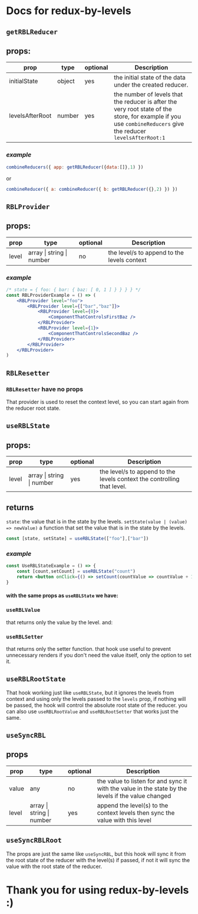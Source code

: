 # Docs for redux-by-levels

## `getRBLReducer`
## **props:**
| prop            | type   | optional | Description                                                                                                                                                    |
| --------------- | ------ | -------- | -------------------------------------------------------------------------------------------------------------------------------------------------------------- |
| initialState    | object | yes      | the initial state of the data under the created reducer.                                                                                                       |
| levelsAfterRoot | number | yes      | the number of levels that the reducer is after the very root state of the store, for example if you use `combineReducers` give the reducer `levelsAfterRoot:1` |

### *example*

```jsx 
combineReducers({ app: getRBLReducer({data:[]},1) })
```
or 
```jsx
combineReducer({ a: combineReducer({ b: getRBLReducer({},2) }) })
```

## `RBLProvider`
## **props:**

| prop  | type                      | optional | Description                                 |
| ----- | ------------------------- | -------- | ------------------------------------------- |
| level | array \| string \| number | no       | the level/s to append to the levels context |

### *example*
```jsx
/* state = { foo: { bar: { baz: [ 0, 1 ] } } } } */
const RBLProviderExample = () => (
    <RBLProvider level="foo">
        <RBLProvider level={["bar","baz"]}>
            <RBLProvider level={0}>
                <ComponentThatControlsFirstBaz />
            </RBLProvider>
            <RBLProvider level={1}>
                <ComponentThatControlsSecondBaz />
            </RBLProvider>
        </RBLProvider>
    </RBLProvider>
)
```

## `RBLResetter`
### **`RBLResetter` have no props**
That provider is used to reset the context level, so you can start again from the reducer root state.

## `useRBLState`
## **props:**

| prop  | type                      | optional | Description                                                             |
| ----- | ------------------------- | -------- | ----------------------------------------------------------------------- |
| level | array \| string \| number | yes      | the level/s to append to the levels context the controlling that level. |

## **returns**
`state`: the value that is in the state by the levels.
`setState(value | (value) => newValue)` a function that set the value that is in the state by the levels.

```jsx
const [state, setState] = useRBLState(["foo"],["bar"])
```

### *example*
```jsx
const UseRBLStateExample = () => {
    const [count,setCount] = useRBLState("count")
    return <button onClick={() => setCount(countValue => countValue + 1)}>count - {count}</button>
}
```

#### with the same props as `useRBLState` we have:
### `useRBLValue`
that returns only the value by the level.
and:
### `useRBLSetter`
that returns only the setter function. that hook use useful to prevent unnecessary renders if you don't need the value itself, only the option to set it.

## `useRBLRootState`
That hook working just like `useRBLState`, but it ignores the levels from context and using only the levels passed to the `levels` prop, if nothing will be passed, the hook will control the absolute root state of the reducer.
you can also use `useRBLRootValue` and `useRBLRootSetter` that works just the same.


## `useSyncRBL`
## **props**
| prop  | type                      | optional | Description                                                                                        |
| ----- | ------------------------- | -------- | -------------------------------------------------------------------------------------------------- |
| value | any                       | no       | the value to listen for and sync it with the value in the state by the levels if the value changed |
| level | array \| string \| number | yes      | append the level(s) to the context levels then sync the value with this level                      |

## `useSyncRBLRoot`
The props are just the same like `useSyncRBL`, but this hook will sync it from the root state of the reducer with the level(s) if passed, if not it will sync the value with the root state of the reducer.

# **Thank you for using redux-by-levels :)**